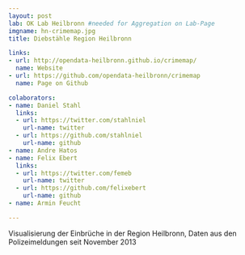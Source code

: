 ```yaml
---
layout: post
lab: OK Lab Heilbronn #needed for Aggregation on Lab-Page
imgname: hn-crimemap.jpg
title: Diebstähle Region Heilbronn

links: 
- url: http://opendata-heilbronn.github.io/crimemap/
  name: Website
- url: https://github.com/opendata-heilbronn/crimemap
  name: Page on Github

colaborators:
- name: Daniel Stahl
  links:
  - url: https://twitter.com/stahlniel
    url-name: twitter
  - url: https://github.com/stahlniel
    url-name: github
- name: Andre Hatos
- name: Felix Ebert
  links:
  - url: https://twitter.com/femeb
    url-name: twitter
  - url: https://github.com/felixebert
    url-name: github
- name: Armin Feucht

---
```


Visualisierung der Einbrüche in der Region Heilbronn, Daten aus den Polizeimeldungen seit November 2013

